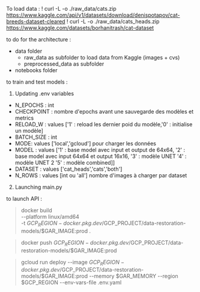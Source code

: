 To load data :
! curl -L -o ./raw_data/cats.zip\
  https://www.kaggle.com/api/v1/datasets/download/denispotapov/cat-breeds-dataset-cleared
! curl -L -o ./raw_data/cats_heads.zip\
  https://www.kaggle.com/datasets/borhanitrash/cat-dataset

to do for the architecture :
  - data folder
    - raw_data as subfolder to load data from Kaggle (images + cvs)
    - preprocessed_data as subfolder
  - notebooks folder

to train and test models :
1. Updating .env variables
  - N_EPOCHS : int
  - CHECKPOINT : nombre d'epochs avant une sauvegarde des modèles et metrics
  - RELOAD_W : values ['1' : reload les dernier poid du modèle,'0' : initialise un modèle]
  - BATCH_SIZE : int
  - MODE: values ['local','gcloud'] pour charger les données
  - MODEL : values ['1' : base model avec input et output de 64x64,
                    '2' : base model avec input 64x64 et output 16x16,
                    '3' : modèle UNET
                    '4' : modèle UNET 2
                    '5' : modèle combined]]
  - DATASET : values ['cat_heads','cats','both']
  - N_ROWS : values [int ou 'all'] nombre d'images à charger par dataset

2. Launching main.py



to launch API :
> docker build \
  --platform linux/amd64 \
  -t $GCP_REGION-docker.pkg.dev/$GCP_PROJECT/data-restoration-models/$GAR_IMAGE:prod .

> docker push $GCP_REGION-docker.pkg.dev/$GCP_PROJECT/data-restoration-models/$GAR_IMAGE:prod

> gcloud run deploy --image $GCP_REGION-docker.pkg.dev/$GCP_PROJECT/data-restoration-models/$GAR_IMAGE:prod --memory $GAR_MEMORY --region $GCP_REGION --env-vars-file .env.yaml
